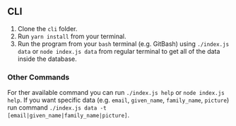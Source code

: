 ## CLI
1. Clone the `cli` folder.
2. Run `yarn install` from your terminal.
3. Run the program from your `bash` terminal (e.g. GitBash) using `./index.js data` or `node index.js data` from regular terminal to get all of the data inside the database.

### Other Commands
For ther available command you can run `./index.js help` or `node index.js help`.
If you want specific data (e.g. `email`, `given_name`, `family_name`, `picture`) run command `./index.js data -t [email|given_name|family_name|picture]`.
